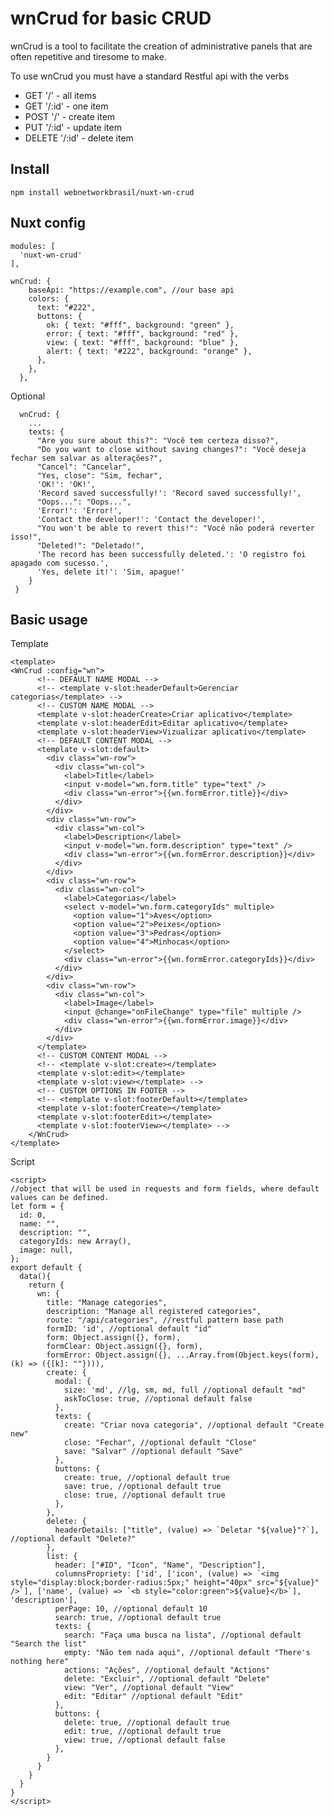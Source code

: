 # wnCrud for basic CRUD
wnCrud is a tool to facilitate the creation of administrative panels that are often repetitive and tiresome to make.

To use wnCrud you must have a standard Restful api with the verbs 
- GET '/' - all items
- GET '/:id' - one item
- POST '/' - create item
- PUT '/:id' - update item
- DELETE '/:id' - delete item

## Install

    npm install webnetworkbrasil/nuxt-wn-crud

## Nuxt config

    modules: [
      'nuxt-wn-crud'
    ],
    
    wnCrud: {
        baseApi: "https://example.com", //our base api
        colors: {
          text: "#222",
          buttons: {
            ok: { text: "#fff", background: "green" },
            error: { text: "#fff", background: "red" },
            view: { text: "#fff", background: "blue" },
            alert: { text: "#222", background: "orange" },
          },
        },
      },
      
Optional
      
      wnCrud: {
        ...
        texts: {
          "Are you sure about this?": "Você tem certeza disso?",
          "Do you want to close without saving changes?": "Você deseja fechar sem salvar as alterações?",
          "Cancel": "Cancelar",
          "Yes, close": "Sim, fechar",
          'OK!': 'OK!',
          'Record saved successfully!': 'Record saved successfully!',
          "Oops...": "Oops...",
          'Error!': 'Error!',
          'Contact the developer!': 'Contact the developer!',
          "You won't be able to revert this!": "Você não poderá reverter isso!",
          "Deleted!": "Deletado!",
          'The record has been successfully deleted.': 'O registro foi apagado com sucesso.',
          'Yes, delete it!': 'Sim, apague!'
        }
     }

## Basic usage

Template

    <template>
    <WnCrud :config="wn">
          <!-- DEFAULT NAME MODAL -->
          <!-- <template v-slot:headerDefault>Gerenciar categorias</template> -->
          <!-- CUSTOM NAME MODAL -->
          <template v-slot:headerCreate>Criar aplicativo</template>
          <template v-slot:headerEdit>Editar aplicativo</template>
          <template v-slot:headerView>Vizualizar aplicativo</template>
          <!-- DEFAULT CONTENT MODAL -->
          <template v-slot:default>
            <div class="wn-row">
              <div class="wn-col">
                <label>Title</label>
                <input v-model="wn.form.title" type="text" />
                <div class="wn-error">{{wn.formError.title}}</div>
              </div>
            </div>
            <div class="wn-row">
              <div class="wn-col">
                <label>Description</label>
                <input v-model="wn.form.description" type="text" />
                <div class="wn-error">{{wn.formError.description}}</div>
              </div>
            </div>
            <div class="wn-row">
              <div class="wn-col">
                <label>Categorias</label>
                <select v-model="wn.form.categoryIds" multiple>
                  <option value="1">Aves</option>
                  <option value="2">Peixes</option>
                  <option value="3">Pedras</option>
                  <option value="4">Minhocas</option>
                </select>
                <div class="wn-error">{{wn.formError.categoryIds}}</div>
              </div>
            </div>
            <div class="wn-row">
              <div class="wn-col">
                <label>Image</label>
                <input @change="onFileChange" type="file" multiple />
                <div class="wn-error">{{wn.formError.image}}</div>
              </div>
            </div>
          </template>
          <!-- CUSTOM CONTENT MODAL -->
          <!-- <template v-slot:create></template>
          <template v-slot:edit></template>
          <template v-slot:view></template> -->
          <!-- CUSTOM OPTIONS IN FOOTER -->
          <!-- <template v-slot:footerDefault></template>
          <template v-slot:footerCreate></template>
          <template v-slot:footerEdit></template>
          <template v-slot:footerView></template> -->
        </WnCrud>
    </template>

Script

    <script>
    //object that will be used in requests and form fields, where default values ​​can be defined. 
    let form = {
      id: 0,
      name: "",
      description: "",
      categoryIds: new Array(),
      image: null,
    };
    export default {
      data(){
        return {
          wn: {
            title: "Manage categories",
            description: "Manage all registered categories",
            route: "/api/categories", //restful pattern base path
            formID: 'id', //optional default "id"
            form: Object.assign({}, form),
            formClear: Object.assign({}, form),
            formError: Object.assign({}, ...Array.from(Object.keys(form), (k) => ({[k]: ""}))),
            create: {
              modal: {
                size: 'md', //lg, sm, md, full //optional default "md"
                askToClose: true, //optional default false
              },
              texts: {
                create: "Criar nova categoria", //optional default "Create new"
                close: "Fechar", //optional default "Close"
                save: "Salvar" //optional default "Save"
              },
              buttons: {
                create: true, //optional default true
                save: true, //optional default true
                close: true, //optional default true
              },
            },
            delete: {
              headerDetails: ["title", (value) => `Deletar "${value}"?`], //optional default "Delete?"
            },
            list: {
              header: ["#ID", "Icon", "Name", "Description"],
              columnsPropriety: ['id', ['icon', (value) => `<img style="display:block;border-radius:5px;" height="40px" src="${value}" />`], ['name', (value) => `<b style="color:green">${value}</b>`], 'description'],
              perPage: 10, //optional default 10
              search: true, //optional default true
              texts: {
                search: "Faça uma busca na lista", //optional default "Search the list"
                empty: "Não tem nada aqui", //optional default "There's nothing here"
                actions: "Ações", //optional default "Actions"
                delete: "Excluir", //optional default "Delete"
                view: "Ver", //optional default "View"
                edit: "Editar" //optional default "Edit"
              },
              buttons: {
                delete: true, //optional default true
                edit: true, //optional default true
                view: true, //optional default false
              },
            }
          }
        }
      }
    }
    </script>
